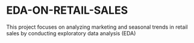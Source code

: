 # EDA-ON-RETAIL-SALES
 This project focuses on analyzing marketing and seasonal trends in retail sales by conducting  exploratory data analysis (EDA)
